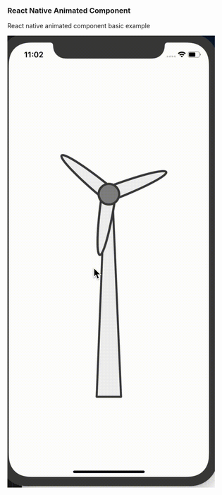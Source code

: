 ### React Native Animated Component
React native animated component basic example 

![](./images/spinner.gif)
